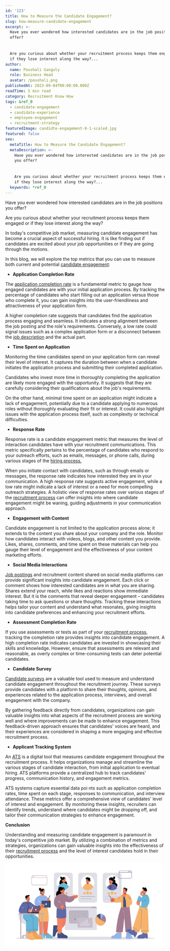 ```yaml
---
id: '123'
title: How to Measure the Candidate Engagement?
slug: how-measure-candidate-engagement
excerpt: >-
  Have you ever wondered how interested candidates are in the job positions you
  offer?


  Are you curious about whether your recruitment process keeps them engaged or
  if they lose interest along the way?...
author:
  name: Poushali Ganguly
  role: Business Head
  avatar: /poushali.png
publishedAt: 2023-09-04T00:00:00.000Z
readTime: 5 min read
category: Recruitment Know How
tags: &ref_0
  - candidate-engagement
  - candidate-experience
  - employee-engagement
  - recruitment-strategy
featuredImage: candidte-engagement-8-1-scaled.jpg
featured: false
seo:
  metaTitle: How to Measure the Candidate Engagement?
  metaDescription: >-
    Have you ever wondered how interested candidates are in the job positions
    you offer?


    Are you curious about whether your recruitment process keeps them engaged or
    if they lose interest along the way?...
  keywords: *ref_0
---
```


Have you ever wondered how interested candidates are in the job positions you offer?

Are you curious about whether your recruitment process keeps them engaged or if they lose interest along the way?

In today's competitive job market, measuring candidate engagement has become a crucial aspect of successful hiring. It is like finding out if candidates are excited about your job opportunities or if they are going through the motions.

In this blog, we will explore the top metrics that you can use to measure both current and potential [candidate engagement](https://www.thetalentpool.ai/blogs/10-ways-boost-candidate-engagement-in-recruitment-rocess):

- **Application Completion Rate**

The [application completion rate](https://www.thetalentpool.ai/blogs/how-improve-job-application-completion-rates) is a fundamental metric to gauge how engaged candidates are with your initial application process. By tracking the percentage of candidates who start filling out an application versus those who complete it, you can gain insights into the user-friendliness and attractiveness of your application form.

A higher completion rate suggests that candidates find the application process engaging and seamless. It indicates a strong alignment between the job posting and the role's requirements. Conversely, a low rate could signal issues such as a complex application form or a disconnect between the [job description](https://www.thetalentpool.ai/blogs/how-to-write-inclusive-job-descriptions) and the actual part.

- **Time Spent on Application**

Monitoring the time candidates spend on your application form can reveal their level of interest. It captures the duration between when a candidate initiates the application process and submitting their completed application.

Candidates who invest more time in thoroughly completing the application are likely more engaged with the opportunity. It suggests that they are carefully considering their qualifications about the job's requirements.

On the other hand, minimal time spent on an application might indicate a lack of engagement, potentially due to a candidate applying to numerous roles without thoroughly evaluating their fit or interest. It could also highlight issues with the application process itself, such as complexity or technical difficulties.

- **Response Rate**

Response rate is a candidate engagement metric that measures the level of interaction candidates have with your recruitment communications. This metric specifically pertains to the percentage of candidates who respond to your outreach efforts, such as emails, messages, or phone calls, during various stages of the [hiring process.](https://www.thetalentpool.ai/blogs/enhance-your-hiring-process-with-vendor-management-system)

When you initiate contact with candidates, such as through emails or messages, the response rate indicates how interested they are in your communication. A high response rate suggests active engagement, while a low rate might indicate a lack of interest or a need for more compelling outreach strategies. A holistic view of response rates over various stages of the [recruitment process](https://www.thetalentpool.ai/end-to-end-recruitment-process-lifecycle) can offer insights into where candidate engagement might be waning, guiding adjustments in your communication approach.

- **Engagement with Content**

Candidate engagement is not limited to the application process alone; it extends to the content you share about your company and the role. Monitor how candidates interact with videos, blogs, and other content you provide. Likes, shares, comments, and time spent on these materials can help you gauge their level of engagement and the effectiveness of your content marketing efforts.

- **Social Media Interactions**

[Job postings](https://www.thetalentpool.ai/blogs/our-2023-job-board-quick-guide-where-should-you-post) and recruitment content shared on social media platforms can provide significant insights into candidate engagement. Each click or comment shows how interested candidates are in what you are sharing. Shares extend your reach, while likes and reactions show immediate interest. But it is the comments that reveal deeper engagement – candidates taking time to ask questions or share thoughts. Tracking these interactions helps tailor your content and understand what resonates, giving insights into candidate preferences and enhancing your recruitment efforts.

- **Assessment Completion Rate**

If you use assessments or tests as part of your [recruitment process](https://www.thetalentpool.ai/blogs/how-integrated-technology-can-improve-your-recruitment-process?highlight=recruitment%20process%20), tracking the completion rate provides insights into candidate engagement. A high completion rate indicates candidates are invested in showcasing their skills and knowledge. However, ensure that assessments are relevant and reasonable, as overly complex or time-consuming tests can deter potential candidates.

- **Candidate Survey**

[Candidate surveys](https://www.thetalentpool.ai/blogs/measuring-enhancing-talent-acquisition-with-candidate-surveys) are a valuable tool used to measure and understand candidate engagement throughout the recruitment journey. These surveys provide candidates with a platform to share their thoughts, opinions, and experiences related to the application process, interviews, and overall engagement with the company.

By gathering feedback directly from candidates, organizations can gain valuable insights into what aspects of the recruitment process are working well and where improvements can be made to enhance engagement. This feedback-driven approach ensures that candidates' voices are heard, and their experiences are considered in shaping a more engaging and effective recruitment process.

- **Applicant Tracking System**

An [ATS](https://www.thetalentpool.ai/blogs/recruiters-guide-applicant-tracking-system-ats) is a digital tool that measures candidate engagement throughout the recruitment process. It helps organizations manage and streamline the various stages of candidate interaction, from initial application to eventual hiring. ATS platforms provide a centralized hub to track candidates' progress, communication history, and engagement metrics.

ATS systems capture essential data poi nts such as application completion rates, time spent on each stage, responses to communication, and interview attendance. These metrics offer a comprehensive view of candidates' level of interest and engagement. By monitoring these insights, recruiters can identify trends, understand where candidates might be dropping off, and tailor their communication strategies to enhance engagement.

**Conclusion**

Understanding and measuring candidate engagement is paramount in today's competitive job market. By utilizing a combination of metrics and strategies, organizations can gain valuable insights into the effectiveness of their [recruitment process](https://www.thetalentpool.ai/blogs/how-to-improve-your-existing-talent-sourcing-strategy) and the level of interest candidates hold in their opportunities.

![candidate-engagement](images/candidte-engagement-8-1.jpg)
